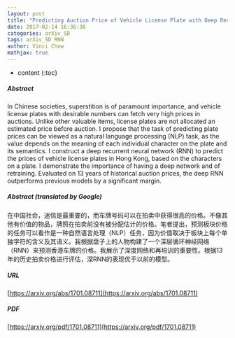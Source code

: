 ```yaml
---
layout: post
title: "Predicting Auction Price of Vehicle License Plate with Deep Recurrent Neural Network"
date: 2017-02-14 16:36:38
categories: arXiv_SD
tags: arXiv_SD RNN
author: Vinci Chow
mathjax: true
---
```


* content
{:toc}

##### Abstract
In Chinese societies, superstition is of paramount importance, and vehicle license plates with desirable numbers can fetch very high prices in auctions. Unlike other valuable items, license plates are not allocated an estimated price before auction. I propose that the task of predicting plate prices can be viewed as a natural language processing (NLP) task, as the value depends on the meaning of each individual character on the plate and its semantics. I construct a deep recurrent neural network (RNN) to predict the prices of vehicle license plates in Hong Kong, based on the characters on a plate. I demonstrate the importance of having a deep network and of retraining. Evaluated on 13 years of historical auction prices, the deep RNN outperforms previous models by a significant margin.

##### Abstract (translated by Google)
在中国社会，迷信是最重要的，而车牌号码可以在拍卖中获得很高的价格。不像其他有价值的物品，牌照在拍卖前没有被分配估计的价格。笔者提出，预测板块价格的任务可以看作是一种自然语言处理（NLP）任务，因为价值取决于板块上每个单独字符的含义及其语义。我根据盘子上的人物构建了一个深层循环神经网络（RNN）来预测香港车牌的价格。我展示了深度网络和再培训的重要性。根据13年的历史拍卖价格进行评估，深RNN的表现优于以前的模型。

##### URL
[https://arxiv.org/abs/1701.08711](https://arxiv.org/abs/1701.08711)

##### PDF
[https://arxiv.org/pdf/1701.08711](https://arxiv.org/pdf/1701.08711)

